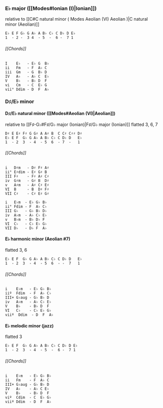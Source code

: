 ### E♭ major ([[Modes#Ionian (I)|Ionian]])
relative to [[C#C natural minor ( Modes Aeolian (VI) Aeolian )|C natural minor (Aeolian)]]

	E♭ E F G♭ G A♭ A B♭ C♭ C D♭ D E♭
	1  - 2 -  3 4  - 5  -  6 -  7 1

###### [[Chords]]

	I    E♭   - E♭ G  B♭
	ii   Fm   - F  A♭ C
	iii  Gm   - G  B♭ D
	IV   A♭   - A♭ C  E♭
	V    B♭   - B♭ D  F
	vi   Cm   - C  E♭ G
	vii° Ddim - D  F  A♭

### D♯/E♭ minor

#### D♯/E♭ natural minor ([[Modes#Aeolian (VI)|Aeolian]])
relative to [[F♯-G♭#F♯/G♭ major (Ionian)|F♯/G♭ major (Ionian)]]
flatted 3, 6, 7

	D♯ E E♯ F♯ G G♯ A A♯ B  C C♯ C♯♯ D♯
	E♭ E F  G♭ G A♭ A B♭ C♭ C D♭ D   E♭
	1  - 2  3  - 4  - 5  6  - 7  -   1

###### [[Chords]]

	i   D♯m   - D♯ F♯ A♯
	ii° E♯dim - E♯ G♯ B
	III F♯    - F♯ A♯ C♯
	iv  G♯m   - G♯ B  D♯
	v   A♯m   - A♯ C♯ E♯
	VI  B     - B  D♯ F♯
	VII C♯    - C♯ E♯ G♯

	i   E♭m  - E♭ G♭ B♭
	ii° Fdim - F  A♭ C♭
	III G♭   - G♭ B♭ D♭
	iv  A♭m  - A♭ C♭ E♭
	v   B♭m  - B♭ D♭ F
	VI  C♭   - C♭ E♭ G♭
	VII D♭   - D♭ F  A♭

#### E♭ harmonic minor (Aeolian #7)
flatted 3, 6

	E♭ E F  G♭ G A♭ A B♭ C♭ C D♭ D   E♭
	1  - 2  3  - 4  - 5  6  - -  7   1

###### [[Chords]]

	i    E♭m   - E♭ G♭ B♭
	iiº  Fdim  - F  A♭ C♭
	III+ G♭aug - G♭ B♭ D
	iv   A♭m   - A♭ C♭ E♭
	V    B♭    - B♭ D  F
	VI   C♭    - C♭ E♭ G♭
	viiº  Ddim  - D  F  A♭

#### E♭ melodic minor (jazz)
flatted 3

	E♭ E F  G♭ G A♭ A B♭ C♭ C D♭ D E♭
	1  - 2  3  - 4  - 5  -  6 -  7 1

###### [[Chords]]

	i    E♭m   - E♭ G♭ B♭
	ii   Fm    - F  A♭ C
	III+ G♭aug - G♭ B♭ D
	IV   A♭    - A♭ C E♭
	V    B♭    - B♭ D  F
	viº  Cdim  - C  E♭ G♭
	viiº Ddim  - D  F  A♭